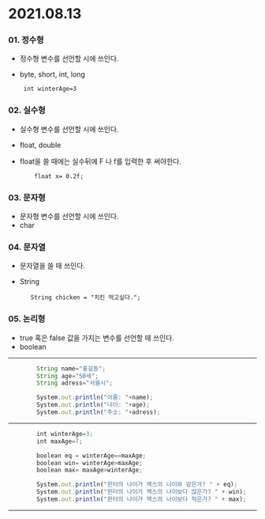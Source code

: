 2021.08.13
===
###  01. 정수형
+ 정수형 변수를 선언할 시에 쓰인다.
+ byte, short, int, long

       int winterAge=3
       
### 02. 실수형 
+ 실수형 변수를 선언할 시에 쓰인다.
+ float, double
+ float을 쓸 때에는 실수뒤에 F 나 f를 입력한 후 써야한다.
          
          float x= 0.2f;
          
### 03. 문자형
+ 문자형 변수를 선언할 시에 쓰인다.
+ char

### 04. 문자열 
+ 문자열을 쓸 때 쓰인다.
+ String
     
         String chicken = "치킨 먹고싶다.";
         
### 05. 논리형 
+ true 혹은 false 값을 가지는 변수를 선언할 때 쓰인다.
+ boolean

***
```javascript
        String name="홍길동";
        String age="50세";
        String adress="서울시";

        System.out.println("이름: "+name);
        System.out.println("나이: "+age);
        System.out.println("주소: "+adress);
```
***
```javascript
        int winterAge=3;
        int maxAge=7;

        boolean eq = winterAge==maxAge;
        boolean win= winterAge>maxAge;
        boolean max= maxAge>winterAge;

        System.out.println("윈터의 나이가 맥스의 나이와 같은가? " + eq);
        System.out.println("윈터의 나이가 맥스의 나이보다 많은가? " + win);
        System.out.println("윈터의 나이가 맥스의 나이보다 적은가? " + max);
```
***
